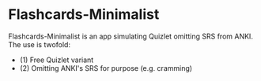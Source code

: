 # Flashcards-Minimalist
Flashcards-Minimalist is an app simulating Quizlet omitting SRS from ANKI. The use is twofold: 
- (1) Free Quizlet variant
- (2) Omitting ANKI's SRS for purpose (e.g. cramming)
